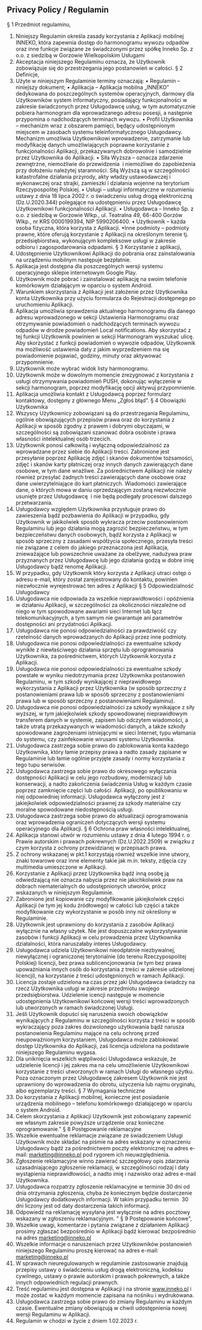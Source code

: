 Privacy Policy / Regulamin 
----------------

§ 1 Przedmiot regulaminu,
1. Niniejszy Regulamin określa zasady korzystania z Aplikacji mobilnej INNEKO, która zapewnia dostęp do harmonogramu wywozu odpadów oraz inne funkcje związane ze świadczonymi przez spółkę Inneko Sp. z o.o. z siedzibą w Gorzowie Wielkopolskim Usługami
2. Akceptacja niniejszego Regulaminu oznacza, że Użytkownik zobowiązuje się do przestrzegania jego postanowień w całości.
§ 2 Definicje,
1. Użyte w niniejszym Regulaminie terminy oznaczają:
• Regulamin – niniejszy dokument;
• Aplikacja – Aplikacja mobilna „INNEKO” dedykowana do poszczególnych systemów operacyjnych, darmowy dla Użytkowników system informatyczny, posiadający funkcjonalności w zakresie świadczonych przez Usługodawcę usług, w tym automatycznie pobiera harmonogram dla wprowadzanego adresu posesji, a następnie przypomina o nadchodzących terminach wywozu. 
• Profil Użytkownika – mechanizm wraz z obszarem pamięci, będący udostępnionym miejscem w zasobach systemu teleinformatycznego Usługodawcy. Mechanizm umożliwia Użytkownikowi wprowadzenie, zatrzymanie lub modyfikację danych umożliwiających poprawne korzystanie z funkcjonalności Aplikacji, przekazywanych dobrowolnie i samodzielnie przez Użytkownika do Aplikacji.
• Siła Wyższa – oznacza zdarzenie zewnętrzne, niemożliwie do przewidzenia  i niemożliwe do zapobieżenia przy dołożeniu należytej staranności. Siłą Wyższą są w szczególności katastrofalne działania przyrody, akty władzy ustawodawczej i wykonawczej oraz strajki, zamieszki i działania wojenne na terytorium Rzeczypospolitej Polskiej. 
• Usługi – usługi informatyczne w rozumieniu ustawy z dnia 18 lipca 2002 r. o świadczeniu usług drogą elektroniczną (Dz.U.2020.344) polegające na udostępnieniu przez Usługodawcę Użytkownikowi funkcjonalności Aplikacji.
• Usługodawca – Inneko Sp. z o.o. z siedzibą w Gorzowie Wlkp., ul. Teatralna 49, 66-400 Gorzów Wlkp., nr KRS 0000199394, NIP 5990206400.
• Użytkownik – każda osoba fizyczna, która korzysta z Aplikacji.
•Inne podmioty – podmioty prawne, które oferują korzystanie z Aplikacji na określonym terenie tj. przedsiębiorstwa, wykonującym kompleksowe usługi w zakresie odbioru i zagospodarowania odpadami. 
§ 3 Korzystanie z aplikacji,
1. Udostępnienie Użytkownikowi Aplikacji do pobrania oraz zainstalowania na urządzeniu mobilnym następuje bezpłatnie.
2. Aplikacja jest dostępna dla poszczególnych wersji systemu operacyjnego sklepie internetowym Google Play.
3. Użytkownik może pobrać i zainstalować aplikację na swoim telefonie komórkowym działającym w oparciu o system Android.
4. Warunkiem skorzystania z Aplikacji jest założenie przez Użytkownika konta Użytkownika przy użyciu formularza do Rejestracji dostępnego po uruchomieniu Aplikacji.
5. Aplikacja umożliwia sprawdzenia aktualnego harmonogramu dla danego adresu wprowadzonego w sekcji Ustawienia Harmonogramu oraz otrzymywanie powiadomień o nadchodzących terminach wywozu odpadów w drodze powiadomień Local notifications. Aby skorzystać z tej funkcji Użytkownik powinien w sekcji Harmonogram wyszukać ulicę. Aby skorzystać z funkcji powiadomień o wywozie odpadów, Użytkownik ma możliwość ustawienia daty z jakim wyprzedzeniem ma się powiadomienie pojawiać, godziny, minuty oraz aktywować przypomnienie.
6. Użytkownik może wybrać widok listy harmonogramu.
7. Użytkownik może w dowolnym momencie zrezygnować z korzystania z usługi otrzymywania powiadomień PUSH, dokonując wyłączenie w sekcji harmonogram, poprzez modyfikację opcji aktywuj przypomnienie.
8. Aplikacja umożliwia kontakt z Usługodawcą poprzez formularz kontaktowy, dostępny z głównego Menu „Zgłoś błąd”.
§ 4 Obowiązki Użytkownika
1. Wszyscy Użytkownicy zobowiązani są do przestrzegania Regulaminu, ogólnie obowiązujących przepisów prawa oraz do korzystania z Aplikacji w sposób zgodny z prawem i dobrymi obyczajami, w szczególności są zobowiązani szanować dobra osobiste i prawa własności intelektualnej osób trzecich.
2. Użytkownik ponosi całkowitą i wyłączną odpowiedzialność za wprowadzane przez siebie do Aplikacji treści. Zabronione jest przesyłanie poprzez Aplikację zdjęć i skanów dokumentów tożsamości, zdjęć i skanów karty płatniczej oraz innych danych zawierających dane osobowe, w tym dane wrażliwe. Za pośrednictwem Aplikacji nie należy również przesyłać żadnych treści zawierających dane osobowe oraz dane uwierzytelniające do kart płatniczych. Wiadomości zawierające dane, o których mowa w daniu oprzedzającym zostaną niezwłocznie usunięte przez Usługodawcę  i nie będą podlegały procesowi dalszego przetwarzania.
3. Usługodawcy względem Użytkownika przysługuje prawo do zawieszenia bądź pozbawienia do Aplikacji w przypadku, gdy Użytkownik w jakikolwiek sposób wykracza przeciw postanowieniom Regulaminu lub jego działania mogą zagrozić bezpieczeństwu, w tym bezpieczeństwu danych osobowych, bądź korzysta z Aplikacji w sposób sprzeczny z zasadami współżycia społecznego, przesyła treści nie związane z celem do jakiego przeznaczona jest Aplikacja, znieważające lub powszechnie uważane za obelżywe, nadużywa praw przyznanych przez Usługodawcę lub jego działania godzą w dobre imię Usługodawcy bądź renomę Aplikacji.
 4. W przypadku, gdy Użytkownik który korzysta z Aplikacji utraci ostęp o adresu e-mail, który został zarejestrowany do kontaktu, powinien niezwłocznie wyrejestrować ten adres z Aplikacji
§ 5 Odpowiedzialność Usługodawcy
1. Usługodawca nie odpowiada za wszelkie nieprawidłowości i opóźnienia w działaniu Aplikacji, w szczególności za okoliczności niezależne od niego w tym spowodowane awariami sieci Internet lub łącz telekomunikacyjnych, a tym samym nie gwarantuje ani parametrów dostępności ani przydatności Aplikacji.
2. Usługodawca nie ponosi odpowiedzialności za prawdziwość czy rzetelność danych wprowadzanych do Aplikacji przez inne podmioty.
3. Usługodawca nie ponosi odpowiedzialności za ewentualne szkody wynikłe z niewłaściwego działania sprzętu lub oprogramowania Użytkownika, za pośrednictwem, których Użytkownik korzysta z Aplikacji.
4. Usługodawca nie ponosi odpowiedzialności za ewentualne szkody powstałe w wyniku niedotrzymania przez Użytkownika postanowień Regulaminu, w tym szkody wynikającej z nieprawidłowego wykorzystania z Aplikacji przez Użytkownika (w sposób sprzeczny z postanowieniami prawa lub w sposób sprzeczny z postanowieniami prawa lub w sposób sprzeczny z postanowieniami Regulaminu).
5. Usługodawca nie ponosi odpowiedzialności za szkody wynikające z siły wyższej, w tym jakiejkolwiek szkody spowodowanej nieprawidłowym transferem danych w systemie, zapisem lub odczytem wiadomości, a także utratą przekazywanych w wiadomości danych, a także szkody spowodowane zagrożeniami istniejącymi w sieci Internet, typu włamania do systemu, czy zainfekowanie wirusami systemu Użytkownika.
6. Usługodawca zastrzega sobie prawo do zablokowania konta każdego Użytkownika, który łamie przepisy prawa a nadto zasady zapisane w Regulaminie lub łamie ogólnie przyjęte zasady i normy korzystania z tego tupu serwisów.
7. Usługodawca zastrzega sobie prawo do okresowego wyłączania dostępności Aplikacji w celu jego rozbudowy, modernizacji lub konserwacji, a nadto zakończenia świadczenia Usług w każdym czasie poprzez zamknięcie części lub całości  Aplikacji, po opublikowaniu w niej odpowiedniej informacji. Usługodawca wyłączony jest z jakiejkolwiek odpowiedzialności prawnej za szkody materialne czy moralne spowodowane niedostępnością usługi.
8. Usługodawca zastrzega sobie prawo do aktualizacji oprogramowania oraz wprowadzenia ograniczeń dotyczących wersji systemu operacyjnego dla Aplikacji.
§ 6 Ochrona praw własności intelektualnej,
1. Aplikacja stanowi utwór w rozumieniu ustawy z dnia 4 lutego 1994 r. o Prawie autorskim i prawach pokrewnych (Dz.U.2022.2509) w związku z czym korzysta z ochrony przewidzianej w przepisach prawa.
2. Z ochrony wskazanej w pkt.1 korzystają również wszelkie inne utwory, znaki towarowe oraz inne elementy takie jak m.in. teksty, zdjęcia czy multimedia umieszczone w Aplikacji.
3. Korzystanie z Aplikacji przez Użytkownika bądź inną osobę ją odwiedzającą nie oznacza nabycia przez nie jakichkolwiek praw na dobrach niematerialnych do udostępnionych utworów, prócz wskazanych w niniejszym Regulaminie.
4. Zabronione jest kopiowanie czy modyfikowanie jakiejkolwiek części Aplikacji (w tym jej kodu źródłowego) w całości lub części a także modyfikowanie czy wykorzystanie w posób inny niż określony w Regulaminie.
5. Użytkownik jest uprawniony do korzystania z zasobów Aplikacji wyłącznie na własny użytek. Nie jest dopuszczalne wykorzystywanie zasobów i funkcji Aplikacji w celu prowadzenia przez Użytkownika działalności, która naruszałaby interes Usługodawcy.
6. Usługodawca udziela Użytkownikowi nieodpłatnie niezbywalnej, niewyłącznej i ograniczonej terytorialnie (do terenu Rzeczypospolitej Polskiej) licencji, bez prawa sublicencjonowania (w tym bez prawa upoważniania innych osób do korzystania z treści w zakresie udzielonej licencji), na korzystanie z treści udostępnionych w ramach Aplikacji.
7. Licencja zostaje udzielona na czas przez jaki Usługodawca świadczy na rzecz Użytkownika usługi w zakresie przedmiotu swojego przedsiębiorstwa. Udzielenie icencji następuje w momencie udostępnienia Użytkownikowi końcowej wersji treści wprowadzonych lub utworzonych w ramach świadczonej Usługi.
8. Jeśli Użytkownik dopuści się naruszenia swoich obowiązków wynikających z Regulaminu w szczególności korzysta z treści w sposób wykraczający poza zakres dozwolonego użytkowania bądź narusza postanowienia Regulaminu mające na celu ochronę przed nieupoważnionym korzystaniem, Usługodawca może zablokować dostęp Użytkownika do Aplikacji, zaś licencja udzielona na podstawie niniejszego Regulaminu wygasa.
9. Dla uniknięcia wszelkich wątpliwości Usługodawca wskazuje, że udzielenie licencji i jej zakres ma na celu umożliwienie Użytkownikowi korzystanie z treści utworzonych w ramach Usługi do własnego użytku. Poza oznaczonym przez Usługodawcę zakresem Użytkownik nie jest uprawniony do wprowadzenia do obrotu, użyczenia lub najmu oryginału, albo egzemplarzy treści.
§ 7 Wymagania techniczne
1. Do korzystania z Aplikacji mobilnej, konieczne jest posiadanie urządzenia mobilnego – telefonu komórkowego działającego w oparciu o system Android.
2. Celem skorzystania z Aplikacji Użytkownik jest zobowiązany zapewnić we własnym zakresie powyższe urządzenie oraz konieczne oprogramowanie."
§ 8 Postępowanie reklamacyjne
1. Wszelkie ewentualne reklamacje związane ze świadczeniem Usługi Użytkownik może składać na piśmie na adres wskazany w oznaczeniu Usługodawcy bądź za pośrednictwem poczty elektronicznej na adres e-mail: marketing@inneko.pl pod rygorem ich nieuwzględnienia.
2. Zgłoszenie reklamacyjne winno zawierać szczegółowy opis zdarzenia uzasadniającego zgłoszenie reklamacji, w szczególności rodzaj i daty wystąpienia nieprawidłowości, a nadto imię i nazwisko oraz adres e-mail Użytkownika.
3. Usługodawca rozpatrzy zgłoszenie reklamacyjne w terminie 30 dni od dnia otrzymania zgłoszenia, chyba że koniecznym będzie dostarczenie Usługodawcy dodatkowych informacji. W takim przypadku termin  30 dni liczony jest od daty dostarczenia takich informacji.
4. Odpowiedź na reklamację wysyłana jest wyłącznie na adres pocztowy wskazany w zgłoszeniu reklamacyjnym. "
§ 9 Postępowanie końcowe",
1. Wszelkie uwagi, komentarze i pytania związane z działaniem Aplikacji prosimy zgłaszać bezpośrednio w Aplikacji bądź kierować bezpośrednio na adres marketing@inneko.pl
2. Wszelkie informacje o naruszeniach przez Użytkowników postanowień niniejszego Regulaminu proszę kierować na adres e-mail: marketing@inneko.pl
3. W sprawach nieuregulowanych w regulaminie zastosowanie znajdują przepisy ustawy o świadczeniu usług drogą elektroniczną, kodeksu cywilnego, ustawy o prawie autorskim i prawach pokrewnych, a także innych odpowiednich regulacji prawnych.
4. Treść regulaminu jest dostępna w Aplikacji i na stronie www.inneko.pl i może zostać w każdym momencie zapisana na nośniku i wydrukowana.
5. Usługodawca zastrzega sobie prawo do zmiany Regulaminu w każdym czasie. Ewentualne zmiany obowiązują w chwili udostępnienia nowej wersji Regulaminu w Aplikacji.
6. Regulamin w chodzi w życie z dniem 1.02.2023 r.


